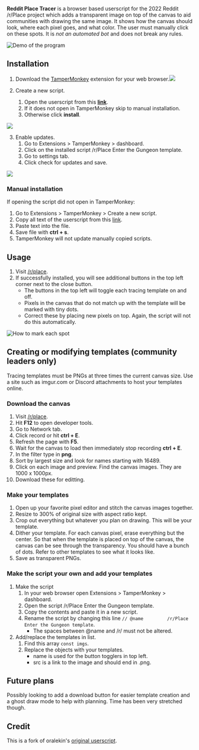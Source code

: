 **Reddit Place Tracer** is a browser based userscript for the 2022 Reddit /r/Place project which adds a transparent image on top of the canvas to aid communities with drawing the same image.  It shows how the canvas should look, where each pixel goes, and what color. The user must manually click on these spots.  It is *not an automated bot* and does not break any rules.

![Demo of the program](/images/demo1.gif?raw=true)

## Installation
1. Download the [TamperMonkey](https://www.tampermonkey.net/) extension for your web browser.![](/images/install-tampermonkey.png?raw=true)
	
2. Create a new script.
   1. Open the userscript from this **[link](https://github.com/lobcog/reddit-place-tracer/raw/main/userscript.user.js)**.  
   2. If it does not open in TamperMonkey skip to manual installation.
   3. Otherwise click **install**.

![](/images/install-script.png?raw=true)

3. Enable updates. 
   1. Go to Extensions > TamperMonkey > dashboard.
   2. Click on the installed script /r/Place Enter the Gungeon template.
   3. Go to settings tab.
   4. Click check for updates and save.

![](/images/auto-update.png?raw=true)

### Manual installation
If opening the script did not open in TamperMonkey:
1. Go to Extensions > TamperMonkey > Create a new script.
2. Copy all text of the userscript from this [link](https://github.com/lobcog/reddit-place-tracer/raw/main/userscript.user.js).
3. Paste text into the file.
4. Save file with **ctrl + s**.
5. TamperMonkey will not update manually copied scripts.

## Usage

1. Visit [/r/place](https://www.reddit.com/r/place/).  
2. If successfully installed, you will see additional buttons in the top left corner next to the close button.
	* The buttons in the top left will toggle each tracing template on and off.
	* Pixels in the canvas that do not match up with the template will be marked with tiny dots.
	* Correct these by placing new pixels on top.  Again, the script will not do this automatically.

![How to mark each spot](/images/usage1.png?raw=true)

## Creating or modifying templates (community leaders only)
Tracing templates must be PNGs at three times the current canvas size.  Use a site such as imgur.com or Discord attachments to host your templates online.

### Download the canvas
1. Visit [/r/place](https://www.reddit.com/r/place/).
2. Hit **F12** to open developer tools.
3. Go to Network tab.
4. Click record or hit **ctrl + E**.
5. Refresh the page with **F5**.
6. Wait for the canvas to load then immediately stop recording **ctrl + E**.
7. In the filter type in **png**.  
8. Sort by largest size and look for names starting with 16489.
9. Click on each image and preview.  Find the canvas images.  They are 1000 x 1000px.
10. Download these for editting.

### Make your templates
1. Open up your favorite pixel editor and stitch the canvas images together.
2. Resize to 300% of original size with aspect ratio kept.
3. Crop out everything but whatever you plan on drawing.  This will be your template.
4. Dither your template.  For each canvas pixel, erase everything but the center. So that when the template is placed on top of the canvas, the canvas can be see through the transparency.  You should have a bunch of dots.  Refer to other templates to see what it looks like.
5. Save as transparent PNGs.

### Make the script your own and add your templates
1. Make the script
	1. In your web browser open Extensions > TamperMonkey > dashboard.
	2. Open the script /r/Place Enter the Gungeon template.
	3. Copy the contents and paste it in a new script.
	4. Rename the script by changing this line `// @name         /r/Place Enter the Gungeon template`.
		* The spaces between @name and /r/ must not be altered.
2. Add/replace the templates in list.
	1. Find this array `const imgs`.
	2. Replace the objects with your templates.
		* name is used for the button togglers in top left.
		* src is a link to the image and should end in .png.



## Future plans
Possibly looking to add a download button for easier template creation and a ghost draw mode to help with planning.  Time has been very stretched though.

## Credit
This is a fork of oralekin's [original userscript](https://gist.github.com/oralekin/240d536d13d0a87ecf2474658115621b).
